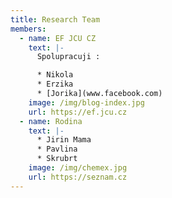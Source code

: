 ```yaml
---
title: Research Team
members:
  - name: EF JCU CZ
    text: |-
      Spolupracuji :

      * Nikola
      * Erzika
      * [Jorika](www.facebook.com)
    image: /img/blog-index.jpg
    url: https://ef.jcu.cz
  - name: Rodina
    text: |-
      * Jirin Mama
      * Pavlina
      * Skrubrt
    image: /img/chemex.jpg
    url: https://seznam.cz
---
```

